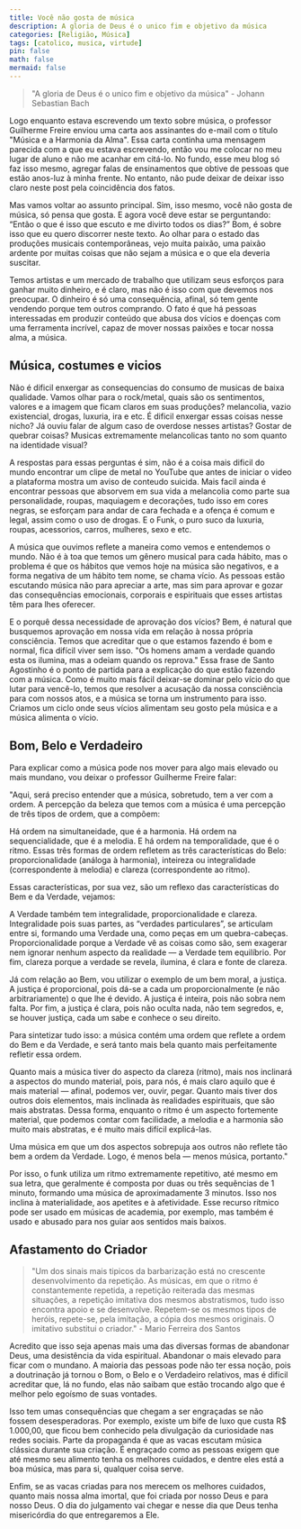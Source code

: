 ```yaml
---
title: Você não gosta de música
description: A gloria de Deus é o unico fim e objetivo da música
categories: [Religião, Música]
tags: [catolico, musica, virtude]
pin: false
math: false
mermaid: false
---
```

> "A gloria de Deus é o unico fim e objetivo da música" - Johann Sebastian Bach

Logo enquanto estava escrevendo um texto sobre música, o professor Guilherme Freire enviou uma carta aos assinantes do e-mail com o título "Música e a Harmonia da Alma". Essa carta continha uma mensagem parecida com a que eu estava escrevendo, então vou me colocar no meu lugar de aluno e não me acanhar em citá-lo. No fundo, esse meu blog só faz isso mesmo, agregar falas de ensinamentos que obtive de pessoas que estão anos-luz à minha frente. No entanto, não pude deixar de deixar isso claro neste post pela coincidência dos fatos.

Mas vamos voltar ao assunto principal. Sim, isso mesmo, você não gosta de música, só pensa que gosta. E agora você deve estar se perguntando: “Então o que é isso que escuto e me divirto todos os dias?” Bom, é sobre isso que eu quero discorrer neste texto. Ao olhar para o estado das produções musicais contemporâneas, vejo muita paixão, uma paixão ardente por muitas coisas que não sejam a música e o que ela deveria suscitar.

Temos artistas e um mercado de trabalho que utilizam seus esforços para ganhar muito dinheiro, e é claro, mas não é isso com que devemos nos preocupar. O dinheiro é só uma consequência, afinal, só tem gente vendendo porque tem outros comprando. O fato é que há pessoas interessadas em produzir conteúdo que abusa dos vícios e doenças com uma ferramenta incrível, capaz de mover nossas paixões e tocar nossa alma, a música.

## Música, costumes e vicios

Não é dificil enxergar as consequencias do consumo de musicas de baixa qualidade. Vamos olhar para o rock/metal, quais são os sentimentos, valores e a imagem que ficam claros em suas produções? melancolia, vazio existencial, drogas, luxuria, ira e etc. É dificil enxergar essas coisas nesse nicho? Já ouviu falar de algum caso de overdose nesses artistas? Gostar de quebrar coisas? Musicas extremamente melancolicas tanto no som quanto na identidade visual?

A respostas para essas perguntas é sim, não é a coisa mais dificil do mundo encontrar um clipe de metal no YouTube que antes de iniciar o video a plataforma mostra um aviso de conteudo suicida. Mais facil ainda é encontrar pessoas que absorvem em sua vida a melancolia como parte sua personalidade, roupas, maquiagem e decorações, tudo isso em cores negras, se esforçam para andar de cara fechada e a ofença é comum e legal, assim como o uso de drogas. E o Funk, o puro suco da luxuria, roupas, acessorios, carros, mulheres, sexo e etc.

A música que ouvimos reflete a maneira como vemos e entendemos o mundo. Não é à toa que temos um gênero musical para cada hábito, mas o problema é que os hábitos que vemos hoje na música são negativos, e a forma negativa de um hábito tem nome, se chama vício. As pessoas estão escutando música não para apreciar a arte, mas sim para aprovar e gozar das consequências emocionais, corporais e espirituais que esses artistas têm para lhes oferecer.

E o porquê dessa necessidade de aprovação dos vícios? Bem, é natural que busquemos aprovação em nossa vida em relação à nossa própria consciência. Temos que acreditar que o que estamos fazendo é bom e normal, fica difícil viver sem isso. "Os homens amam a verdade quando esta os ilumina, mas a odeiam quando os reprova." Essa frase de Santo Agostinho é o ponto de partida para a explicação do que estão fazendo com a música. Como é muito mais fácil deixar-se dominar pelo vício do que lutar para vencê-lo, temos que resolver a acusação da nossa consciência para com nossos atos, e a música se torna um instrumento para isso. Criamos um ciclo onde seus vícios alimentam seu gosto pela música e a música alimenta o vício.

## Bom, Belo e Verdadeiro

Para explicar como a música pode nos mover para algo mais elevado ou mais mundano, vou deixar o professor Guilherme Freire falar:

"Aqui, será preciso entender que a música, sobretudo, tem a ver com a ordem. A percepção da beleza que temos com a música é uma percepção de três tipos de ordem, que a compõem:

Há ordem na simultaneidade, que é a harmonia. Há ordem na sequencialidade, que é a melodia. E há ordem na temporalidade, que é o ritmo. Essas três formas de ordem refletem as três características do Belo: proporcionalidade (análoga à harmonia), inteireza ou integralidade (correspondente à melodia) e clareza (correspondente ao ritmo).

Essas características, por sua vez, são um reflexo das características do Bem e da Verdade, vejamos:

A Verdade também tem integralidade, proporcionalidade e clareza. Integralidade pois suas partes, as “verdades particulares”, se articulam entre si, formando uma Verdade una, como peças em um quebra-cabeças. Proporcionalidade porque a Verdade vê as coisas como são, sem exagerar nem ignorar nenhum aspecto da realidade — a Verdade tem equilíbrio. Por fim, clareza porque a verdade se revela, ilumina, é clara e fonte de clareza.

Já com relação ao Bem, vou utilizar o exemplo de um bem moral, a justiça. A justiça é proporcional, pois dá-se a cada um proporcionalmente (e não arbitrariamente) o que lhe é devido. A justiça é inteira, pois não sobra nem falta. Por fim, a justiça é clara, pois não oculta nada, não tem segredos, e, se houver justiça, cada um sabe e conhece o seu direito.

Para sintetizar tudo isso: a música contém uma ordem que reflete a ordem do Bem e da Verdade, e será tanto mais bela quanto mais perfeitamente refletir essa ordem.

Quanto mais a música tiver do aspecto da clareza (ritmo), mais nos inclinará a aspectos do mundo material, pois, para nós, é mais claro aquilo que é mais material — afinal, podemos ver, ouvir, pegar. Quanto mais tiver dos outros dois elementos, mais inclinada às realidades espirituais, que são mais abstratas. Dessa forma, enquanto o ritmo é um aspecto fortemente material, que podemos contar com facilidade, a melodia e a harmonia são muito mais abstratas, e é muito mais difícil explicá-las.

Uma música em que um dos aspectos sobrepuja aos outros não reflete tão bem a ordem da Verdade. Logo, é menos bela — menos música, portanto."

Por isso, o funk utiliza um ritmo extremamente repetitivo, até mesmo em sua letra, que geralmente é composta por duas ou três sequências de 1 minuto, formando uma música de aproximadamente 3 minutos. Isso nos inclina à materialidade, aos apetites e à afetividade. Esse recurso rítmico pode ser usado em músicas de academia, por exemplo, mas também é usado e abusado para nos guiar aos sentidos mais baixos.

## Afastamento do Criador

> "Um dos sinais mais tipicos da barbarização está no crescente desenvolvimento da repetição. As músicas, em que o ritmo é constantemente repetida, a repetição reiterada das mesmas situações, a repetição imitativa dos mesmos abstratismos, tudo isso encontra apoio e se desenvolve. Repetem-se os mesmos tipos de heróis, repete-se, pela imitação, a cópia dos mesmos originais. O imitativo substitui o criador." - Mario Ferreira dos Santos

Acredito que isso seja apenas mais uma das diversas formas de abandonar Deus, uma desistência da vida espiritual. Abandonar o mais elevado para ficar com o mundano. A maioria das pessoas pode não ter essa noção, pois a doutrinação já tornou o Bom, o Belo e o Verdadeiro relativos, mas é difícil acreditar que, lá no fundo, elas não saibam que estão trocando algo que é melhor pelo egoísmo de suas vontades.

Isso tem umas consequências que chegam a ser engraçadas se não fossem desesperadoras. Por exemplo, existe um bife de luxo que custa R$ 1.000,00, que ficou bem conhecido pela divulgação da curiosidade nas redes sociais. Parte da propaganda é que as vacas escutam música clássica durante sua criação. É engraçado como as pessoas exigem que até mesmo seu alimento tenha os melhores cuidados, e dentre eles está a boa música, mas para si, qualquer coisa serve.

Enfim, se as vacas criadas para nos merecem os melhores cuidados, quanto mais nossa alma imortal, que foi criada por nosso Deus e para nosso Deus. O dia do julgamento vai chegar e nesse dia que Deus tenha misericórdia do que entregaremos a Ele.
